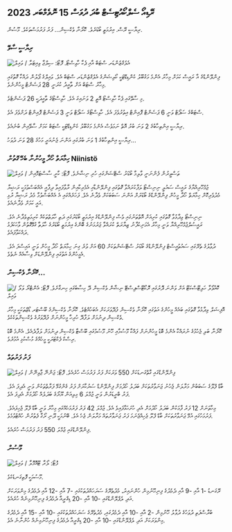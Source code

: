 ## ރޭޑިއޯ ސެލްކޯއުޓިސެޓް ބުދަ ދުވަސް 15 ނޮވެމްބަރ 2023

ރިޔާސީ ރޭސް. އިރުމަތީ ބޯޑަރެވެ. ކޮރޯނާ ވެކްސިން… ފަރު ފަރުމަސްތަކެވެ. މޫސުން.

### ރިޔާސީ ސާވޭ

![އެލެގްޒެންޑަރ ސްޓަބް އާއި ޕެކާ ހާވިސްޓޯ. ފޮޓޯ: ސިލްޖާ ވިއިޓަލާ / ވައިލް](https://images.cdn.yle.fi/image/upload/c_crop,h_3188,w_5668,x_0,y_327/ar_1.7777777777777777,c_fill,g_faces,h_675,w_1200/dpr_1.0/q_auto:eco/f_auto/fl_lossy/v1698912813/39-11947566543595173663)

ފިންލޭންޑްގެ އާ ރައީސް ކަމަށް މިހާރު އެންމެ މަގުބޫލު ކެންޑިޑޭޓަކީ ކޯލިޝަންގެ އެލެގްޒެންޑަރ ސްޓަބް އެވެ. ވައިލްގެ ޕޯލުން ދައްކާ ގޮތުގައި މިހާރު ސްޓަބް އަށް ތާއީދު ކުރަނީ 28 ޕަސެންޓް މީހުންނެވެ.

މި ސާވޭގައި ޕެކާ ހާވިސްޓޯ އޮތީ 2 ވަނައިގަ އެވެ. ހާވިސްޓޯގެ ތާއީދަކީ 26 ޕަސެންޓެވެ.

ސްޓަބްގެ ސަޕޯޓް ވަނީ 6 ޕަސެންޓް ޕޮއިންޓް އިތުރުވެފަ އެވެ. ހާވިސްޓޯގެ ސަޕޯޓް ވަނީ 3 ޕަސެންޓް ޕޮއިންޓް ދަށްވެފަ އެވެ.

ރިޔާސީ އިންތިހާބުގެ 2 ވަނަ ބުރު އޮތް ނަމަވެސް އެންމެ މަގުބޫލު ކެންޑިޑޭޓަކީ ސްޓަބް ކަމަށް ސާވޭއިން ބުނެއެވެ.

ރިޔާސީ އިންތިހާބުގެ 1 ވަނަ ބުރުގައި އަންނަ ޖެނުއަރީ މަހުގެ 28 ވަނަ ދުވަހު...

### ހިމާޔަތް ހޯދާ މީހުންނާ ބެހޭ ގޮތުން Niinistö

![ތަސްވީރުން ފެންނަނީ ވާލިމާ ބޯޑަރު ސްޓޭޝަންގައި ހުރި ނިޝާނެވެ. ފޮޓޯ: ކާރީ ސާސްޓަމޮއިން / ވައިލް](https://images.cdn.yle.fi/image/upload/c_crop,h_2908,w_5178,x_0,y_0/ar_1.7777777777777777,c_fill,g_faces,h_675,w_1200/dpr_1.0/q_auto:eco/f_auto/fl_lossy/v1699908638/39-120003165528559efc2b)

ޖުމްހޫރިއްޔާގެ ރައީސް ސައުލީ ނިނިސްޓޯ ލަފާކުރައްވާ ގޮތުގައި ފިންލޭންޑާއި އެމެރިކާއިން ރާވާފައިވާ ދިފާއީ އެއްބަސްވުމަކީ ރަޝިޔާ މެދުވެރިކޮށް ހިމާޔަތް ހޯދާ މީހުން ފިންލޭންޑްގެ ބޯޑަރަށް އަންނަ ސަބަބަކަށް ވެދާނެ އެވެ. ފަހަރެއްގައި އެ އެއްބަސްވުމާ މެދު ރަޝިޔާ ރުޅި އައީ ކަމަށް ވެދާނެއެވެ.

ނިނިސްޓޯ ވިދާޅުވާ ގޮތުގައި ކުރިއަށް އޮތްތަނުގައި ވެސް ފިންލޭންޑްގެ އިރުމަތީ ބޯޑަރުގައި ދަތި ހާލަތްތަކެއް ކުރިމަތިވެދާނެ އެވެ. ރައީސުލްޖުމްހޫރިއްޔާ ވަނީ މިހާރު އެމަނިކުފާނު ޒިޔާރަތް ކުރައްވާ ޖަރުމަނުގެ ބޮންގެ އިރުމަތީ ބޯޑަރުގެ ހާލަތާ ގުޅޭގޮތުން ވާހަކަފުޅު ދައްކަވާފައެވެ.

ދުވާލުގެ ތެރޭގައި ސައުތުއީސްޓް ފިންލޭންޑްގެ ބޯޑަރު ސްޓޭޝަންތަކަށް 60 އަށް ވުރެ ގިނަ ހިމާޔަތް ހޯދާ މީހުން ވަނީ އައިސްފަ އެވެ. އެމީހުންގެ އަތުގައި ފިންލޭންޑަށް ވިސާއެއް ނެތެވެ.

### ކޮރޯނާ ވެކްސިން…

![ކޮއުވޯލާ ހަލިޓޫސްކަޓޫ އަށް ވަންނަ ދޮރުގައި ރޮކޯޓޫސްޕިސްޓޭ ނިޝާން ވެކްސިން ދޭ ހިސާބުގައި ހިނގާށެވެ. ފޮޓޯ: އެންޓްރޯ ވަލޯ / ވައިލް](https://images.cdn.yle.fi/image/upload/c_crop,h_3247,w_5773,x_0,y_601/ar_1.7777777777777777,c_fill,g_faces,h_675,w_1200/dpr_1.0/q_auto:eco/f_auto/fl_lossy/v1699867130/39-11997076551e51acfff3)

އޮފިޝަލް ވިދާޅުވާ ގޮތުގައި ބައެއް މީހުންގެ އަތުގައި ކޮރޯނާ ވެކްސިން ފުދޭވަރަކަށް އެބަހުއްޓެވެ. ކޮރޯނާ ވެކްސިންގެ ބޫސްޓަރ ޑޯޒްތަކަކީ މިހާރު ވެކްސިން ދިނުމަށް ލަފާދޭ ހުރިހާ މީހުންނަށް ފުދޭވަރުގެ ވެކްސިންތަކެކެވެ.

ކޮރޯނާ ބަލި ޖެހުމުގެ ނުރައްކާ އެންމެ ބޮޑު މީހުންނަށް ފައްކާ މޫސުމާއި ހޫނު މޫސުމުގައި ބޫސްޓާ ވެކްސިން ދިނުމަށް ލަފާދެއެވެ. އެންމެ ބޮޑު ރިސްކް ފެކްޓަރަކީ މީހެއްގެ މުސްކުޅި އުމުރެވެ.

### ފަރު ފަރުތައް

![ފިންލޭންޑްގައި ގާތްގަނޑަކަށް 550 ވަރަކަށް ފަރު ފަރުމަސް ހުރެއެވެ. ފޮޓޯ: ޖަންނޭ ޖާވިނޭން / ވައިލް](https://images.cdn.yle.fi/image/upload/c_crop,h_4597,w_8174,x_18,y_0/ar_1.77777777777777777,c_fill,g_faces,h_675,w_1200/dpr_1.0/q_auto:eco/f_auto/fl_lossy/v1696520468/39-1181997651ed401620a0)

ބާޑް ފްލޫގެ ސަބަބުން މަރާލަން ޖެހުނު ޖަނަވާރުތަކަށް ބަދަލު ހޯދުމަށް ފިންލޭންޑް ސަރުކާރަށް ފަރު ގެންގުޅޭ ފަރާތްތަކުން ވަނީ އެދިފަ އެވެ. ފަރު ބްރީޑަރުން ވަނީ ޖުމްލަ 6 މިލިއަން ޔޫރޯގެ ބަދަލެއް ހޯދުމަށް އެދިފަ އެވެ.

މިހާތަނަށް 12 ފަރު ފާމަކުން ބަދަލު ހޯދުމަށް އެދި ހުށަހަޅާފައިވެ އެވެ. ޖުމްލަ 42 ފަރު ފަރުމަހެއްގައި މިހާރު ވަނީ ބާޑް ފްލޫ ޖެހިފައެވެ. ފަރުމަހުގައި އުޅޭ ޖަނަވާރުތަކަށް ބާޑް ފްލޫ ޖެހިއްޖެނަމަ ފަރު ޖަނަވާރުތައް މަރާލަން ޖެހެ އެވެ. ބޭނުމަކީ ދޫނި ރޯގާ ފެތުރުން ހުއްޓުވުމެވެ.

ފިންލޭންޑްގައި ޖުމްލަ 550 ފަރު ފަރުމަސް ހުރެއެވެ.

### މޫސުން

![ ފޮޓޯ: ލޯރާ ޓޫއޮމޮލާ / ވައިލް](https://images.cdn.yle.fi/image/upload/c_crop,h_1080,w_1919,x_0,y_0/ar_1.7777777777777777,c_fill,g_faces,h_675,w_1200/dpr_1.0/q_auto:eco/f_auto/fl_lossy/v1700050702/39-12009776554b6f9117dc)

މޫސުމަކީ ފޮތިގަނޑެކެވެ.

ރޭގަނޑު -1 އާއި -9 އާއި ދެމެދުގެ ފިނިހޫނުމިން ހުންނައިރު، މެދުތެރޭގެ ސަރަހައްދުތަކުގައި -7 އާއި -12 އާއި ދެމެދުގެ މިންވަރަކަށް އަދި ލެޕްލޭންޑްގައި -10 އާއި -20 ޑިގްރީއާ ދެމެދުގެ ފިނިހޫނުމިނެއް ހުރެއެވެ.

ބުރާސްފަތި ދުވަހުގެ ދުވާލު ހޫނުމިން -2 އާއި -10 އާއި ދެމެދުގައި، މެދުތެރޭގެ ސަރަހައްދުތަކުގައި -10 އާއި -15 އާއި ދެމެދުގެ މިންވަރަކަށް އަދި ލެޕްލޭންޑްގައި -10 އާއި -20 ޑިގްރީއާ ދެމެދުގެ ފިނިހޫނުމިނެއް ހުންނާނެ އެވެ.